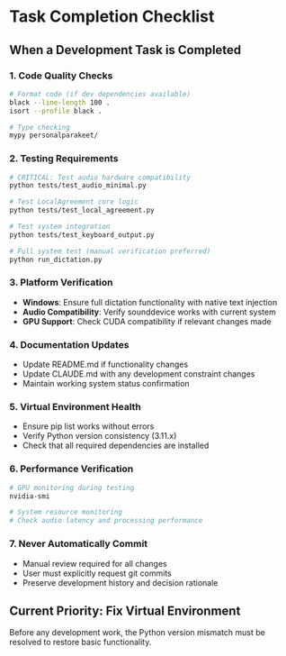 # Task Completion Checklist

## When a Development Task is Completed

### 1. Code Quality Checks
```bash
# Format code (if dev dependencies available)
black --line-length 100 .
isort --profile black .

# Type checking
mypy personalparakeet/
```

### 2. Testing Requirements
```bash
# CRITICAL: Test audio hardware compatibility
python tests/test_audio_minimal.py

# Test LocalAgreement core logic
python tests/test_local_agreement.py

# Test system integration
python tests/test_keyboard_output.py

# Full system test (manual verification preferred)
python run_dictation.py
```

### 3. Platform Verification
- **Windows**: Ensure full dictation functionality with native text injection
- **Audio Compatibility**: Verify sounddevice works with current system
- **GPU Support**: Check CUDA compatibility if relevant changes made

### 4. Documentation Updates
- Update README.md if functionality changes
- Update CLAUDE.md with any development constraint changes
- Maintain working system status confirmation

### 5. Virtual Environment Health
- Ensure pip list works without errors
- Verify Python version consistency (3.11.x)
- Check that all required dependencies are installed

### 6. Performance Verification
```bash
# GPU monitoring during testing
nvidia-smi

# System resource monitoring
# Check audio latency and processing performance
```

### 7. Never Automatically Commit
- Manual review required for all changes
- User must explicitly request git commits
- Preserve development history and decision rationale

## Current Priority: Fix Virtual Environment
Before any development work, the Python version mismatch must be resolved to restore basic functionality.